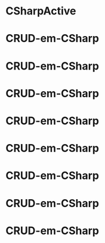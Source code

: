 # CSharpActive
# CRUD-em-CSharp
# CRUD-em-CSharp
# CRUD-em-CSharp
# CRUD-em-CSharp
# CRUD-em-CSharp
# CRUD-em-CSharp
# CRUD-em-CSharp
# CRUD-em-CSharp
